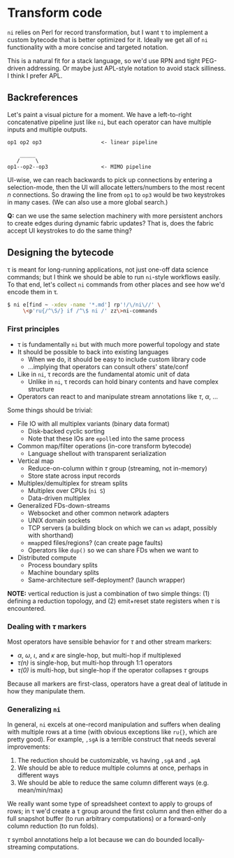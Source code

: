 # Transform code
`ni` relies on Perl for record transformation, but I want τ to implement a custom bytecode that is better optimized for it. Ideally we get all of `ni` functionality with a more concise and targeted notation.

This is a natural fit for a stack language, so we'd use RPN and tight PEG-driven addressing. Or maybe just APL-style notation to avoid stack silliness. I think I prefer APL.


## Backreferences
Let's paint a visual picture for a moment. We have a left-to-right concatenative pipeline just like `ni`, but each operator can have multiple inputs and multiple outputs.

```
op1 op2 op3                   <- linear pipeline

    _____
   /     \
op1--op2--op3                 <- MIMO pipeline
```

UI-wise, we can reach backwards to pick up connections by entering a selection-mode, then the UI will allocate letters/numbers to the most recent _n_ connections. So drawing the line from `op1` to `op3` would be two keystrokes in many cases. (We can also use a more global search.)

**Q:** can we use the same selection machinery with more persistent anchors to create edges during dynamic fabric updates? That is, does the fabric accept UI keystrokes to do the same thing?


## Designing the bytecode
τ is meant for long-running applications, not just one-off data science commands; but I think we should be able to run `ni`-style workflows easily. To that end, let's collect `ni` commands from other places and see how we'd encode them in τ.

```sh
$ ni e[find ~ -xdev -name '*.md'] rp'!/\/ni\//' \
     \<p'ru{/^\S/} if /^\$ ni /' zz\>ni-commands
```


### First principles
+ τ is fundamentally `ni` but with much more powerful topology and state
+ It should be possible to back into existing languages
  + When we do, it should be easy to include custom library code
  + ...implying that operators can consult others' state/conf
+ Like in `ni`, τ records are the fundamental atomic unit of data
  + Unlike in `ni`, τ records can hold binary contents and have complex structure
+ Operators can react to and manipulate stream annotations like _τ_, _α_, ...

Some things should be trivial:

+ File IO with all multiplex variants (binary data format)
  + Disk-backed cyclic sorting
  + Note that these IOs are `epoll`ed into the same process
+ Common map/filter operations (in-core transform bytecode)
  + Language shellout with transparent serialization
+ Vertical map
  + Reduce-on-column within _τ_ group (streaming, not in-memory)
  + Store state across input records
+ Multiplex/demultiplex for stream splits
  + Multiplex over CPUs (`ni S`)
  + Data-driven multiplex
+ Generalized FDs-down-streams
  + Websocket and other common network adapters
  + UNIX domain sockets
  + TCP servers (a building block on which we can `ws` adapt, possibly with shorthand)
  + `mmap`ped files/regions? (can create page faults)
  + Operators like `dup()` so we can share FDs when we want to
+ Distributed compute
  + Process boundary splits
  + Machine boundary splits
  + Same-architecture self-deployment? (launch wrapper)

**NOTE:** vertical reduction is just a combination of two simple things: (1) defining a reduction topology, and (2) emit+reset state registers when _τ_ is encountered.


### Dealing with _τ_ markers
Most operators have sensible behavior for _τ_ and other stream markers:

+ _α_, _ω_, _ι_, and _κ_ are single-hop, but multi-hop if multiplexed
+ _τ(n)_ is single-hop, but multi-hop through 1:1 operators
+ _τ(0)_ is multi-hop, but single-hop if the operator collapses _τ_ groups

Because all markers are first-class, operators have a great deal of latitude in how they manipulate them.


### Generalizing `ni`
In general, `ni` excels at one-record manipulation and suffers when dealing with multiple rows at a time (with obvious exceptions like `ru{}`, which are pretty good). For example, `,sgA` is a terrible construct that needs several improvements:

1. The reduction should be customizable, vs having `,sgA` and `,agA`
2. We should be able to reduce multiple columns at once, perhaps in different ways
3. We should be able to reduce the same column different ways (e.g. mean/min/max)

We really want some type of spreadsheet context to apply to groups of rows; in τ we'd create a τ group around the first column and then either do a full snapshot buffer (to run arbitrary computations) or a forward-only column reduction (to run folds).

_τ_ symbol annotations help a lot because we can do bounded locally-streaming computations.

